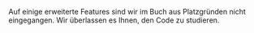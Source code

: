 Auf einige erweiterte Features sind wir im Buch aus Platzgründen nicht
eingegangen. Wir überlassen es Ihnen, den Code zu studieren.